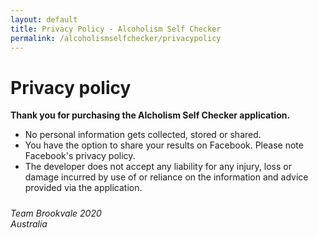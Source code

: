 ```yaml
---
layout: default
title: Privacy Policy - Alcoholism Self Checker
permalink: /alcoholismselfchecker/privacypolicy
---
```


<div class="privacypolicypage">    
        <div class="inner flex sb">
            <div>
            <h1>Privacy policy</h1>
               <p><strong>Thank you for purchasing the Alcholism Self Checker application.</strong></p>
               <ul>
                    <li>No personal information gets collected, stored or shared.</li>
                    <li>You have the option to share your results on Facebook. Please note Facebook's privacy policy.</li>
                    <li>The developer does not accept any liability for any injury, loss or damage incurred by use of or reliance on the information and advice provided via the application.</li>
               </ul>
                <p style="font-style:italic;padding-top:10px;">Team Brookvale 2020<br>Australia</p>
            </div>            
        </div>
</div>